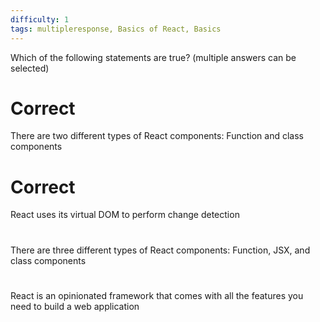 ```yaml
---
difficulty: 1
tags: multipleresponse, Basics of React, Basics
---
```


Which of the following statements are true? (multiple answers can be selected)

# Correct

There are two different types of React components: Function and class components

# Correct

React uses its virtual DOM to perform change detection

#

There are three different types of React components: Function, JSX, and class components

#

React is an opinionated framework that comes with all the features you need to build a web application

